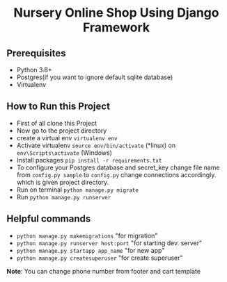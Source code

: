 <h1 align='center'>Nursery Online Shop Using Django Framework</h1>


## Prerequisites
  - Python 3.8+
  - Postgres(if you want to ignore default sqlite database)
  - Virtualenv

## How to Run this Project

  - First of all clone this Project
  - Now go to the project directory
  - create a virtual env `virtualenv env`
  - Activate virtualenv `source env/bin/activate` (*linux) on `env\Scripts\activate` (Windows)
  - Install packages `pip install -r requirements.txt`
  - To configure your Postgres database and secret_key change file name from `config.py sample` to `config.py` change connections accordingly. 
    which is given project directory.
  - Run on terminal `python manage.py migrate`
  - Run `python manage.py runserver`

## Helpful commands
  - `python manage.py makemigrations` "for migration"
  - `python manage.py runserver host:port` "for starting dev. server"
  - `python manage.py startapp app_name` "for new app"
  - `python manage.py createsuperuser` "for create superuser"

****Note****: You can change phone number from footer and cart template



